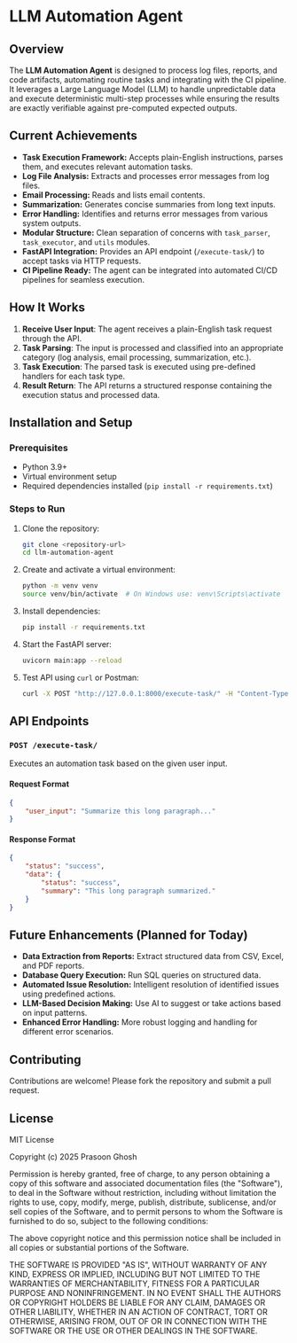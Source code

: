 # LLM Automation Agent

## Overview

The **LLM Automation Agent** is designed to process log files, reports, and code artifacts, automating routine tasks and integrating with the CI pipeline. It leverages a Large Language Model (LLM) to handle unpredictable data and execute deterministic multi-step processes while ensuring the results are exactly verifiable against pre-computed expected outputs.

## Current Achievements

- **Task Execution Framework:** Accepts plain-English instructions, parses them, and executes relevant automation tasks.
- **Log File Analysis:** Extracts and processes error messages from log files.
- **Email Processing:** Reads and lists email contents.
- **Summarization:** Generates concise summaries from long text inputs.
- **Error Handling:** Identifies and returns error messages from various system outputs.
- **Modular Structure:** Clean separation of concerns with `task_parser`, `task_executor`, and `utils` modules.
- **FastAPI Integration:** Provides an API endpoint (`/execute-task/`) to accept tasks via HTTP requests.
- **CI Pipeline Ready:** The agent can be integrated into automated CI/CD pipelines for seamless execution.

## How It Works

1. **Receive User Input**: The agent receives a plain-English task request through the API.
2. **Task Parsing**: The input is processed and classified into an appropriate category (log analysis, email processing, summarization, etc.).
3. **Task Execution**: The parsed task is executed using pre-defined handlers for each task type.
4. **Result Return**: The API returns a structured response containing the execution status and processed data.

## Installation and Setup

### Prerequisites

- Python 3.9+
- Virtual environment setup
- Required dependencies installed (`pip install -r requirements.txt`)

### Steps to Run

1. Clone the repository:
   ```sh
   git clone <repository-url>
   cd llm-automation-agent
   ```
2. Create and activate a virtual environment:
   ```sh
   python -m venv venv
   source venv/bin/activate  # On Windows use: venv\Scripts\activate
   ```
3. Install dependencies:
   ```sh
   pip install -r requirements.txt
   ```
4. Start the FastAPI server:
   ```sh
   uvicorn main:app --reload
   ```
5. Test API using `curl` or Postman:
   ```sh
   curl -X POST "http://127.0.0.1:8000/execute-task/" -H "Content-Type: application/json" -d '{"user_input": "Summarize this long paragraph..."}'
   ```

## API Endpoints

### `POST /execute-task/`

Executes an automation task based on the given user input.

#### Request Format

```json
{
    "user_input": "Summarize this long paragraph..."
}
```

#### Response Format

```json
{
    "status": "success",
    "data": {
        "status": "success",
        "summary": "This long paragraph summarized."
    }
}
```

## Future Enhancements (Planned for Today)

- **Data Extraction from Reports:** Extract structured data from CSV, Excel, and PDF reports.
- **Database Query Execution:** Run SQL queries on structured data.
- **Automated Issue Resolution:** Intelligent resolution of identified issues using predefined actions.
- **LLM-Based Decision Making:** Use AI to suggest or take actions based on input patterns.
- **Enhanced Error Handling:** More robust logging and handling for different error scenarios.

## Contributing

Contributions are welcome! Please fork the repository and submit a pull request.

## License

MIT License

Copyright (c) 2025 Prasoon Ghosh

Permission is hereby granted, free of charge, to any person obtaining a copy
of this software and associated documentation files (the "Software"), to deal
in the Software without restriction, including without limitation the rights
to use, copy, modify, merge, publish, distribute, sublicense, and/or sell
copies of the Software, and to permit persons to whom the Software is
furnished to do so, subject to the following conditions:

The above copyright notice and this permission notice shall be included in all
copies or substantial portions of the Software.

THE SOFTWARE IS PROVIDED "AS IS", WITHOUT WARRANTY OF ANY KIND, EXPRESS OR
IMPLIED, INCLUDING BUT NOT LIMITED TO THE WARRANTIES OF MERCHANTABILITY,
FITNESS FOR A PARTICULAR PURPOSE AND NONINFRINGEMENT. IN NO EVENT SHALL THE
AUTHORS OR COPYRIGHT HOLDERS BE LIABLE FOR ANY CLAIM, DAMAGES OR OTHER
LIABILITY, WHETHER IN AN ACTION OF CONTRACT, TORT OR OTHERWISE, ARISING FROM,
OUT OF OR IN CONNECTION WITH THE SOFTWARE OR THE USE OR OTHER DEALINGS IN THE
SOFTWARE.

